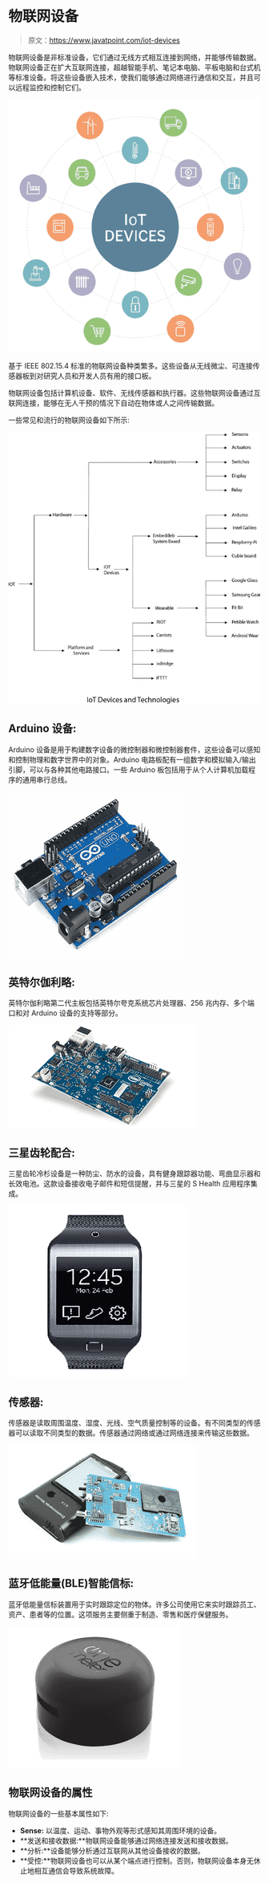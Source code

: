 # 物联网设备

> 原文：<https://www.javatpoint.com/iot-devices>

物联网设备是非标准设备，它们通过无线方式相互连接到网络，并能够传输数据。物联网设备正在扩大互联网连接，超越智能手机、笔记本电脑、平板电脑和台式机等标准设备。将这些设备嵌入技术，使我们能够通过网络进行通信和交互，并且可以远程监控和控制它们。

![IoT Devices](img/5751c638877382e21b90eebcbaf013b8.png)

基于 IEEE 802.15.4 标准的物联网设备种类繁多。这些设备从无线微尘、可连接传感器板到对研究人员和开发人员有用的接口板。

物联网设备包括计算机设备、软件、无线传感器和执行器。这些物联网设备通过互联网连接，能够在无人干预的情况下自动在物体或人之间传输数据。

一些常见和流行的物联网设备如下所示:

![IoT Devices](img/546831232f9c17e559f9c9872e5ba078.png)

## Arduino 设备:

Arduino 设备是用于构建数字设备的微控制器和微控制器套件，这些设备可以感知和控制物理和数字世界中的对象。Arduino 电路板配有一组数字和模拟输入/输出引脚，可以与各种其他电路接口。一些 Arduino 板包括用于从个人计算机加载程序的通用串行总线。

![IoT Devices](img/3d67230d4b14e2edc69e958390271dda.png)

## 英特尔伽利略:

英特尔伽利略第二代主板包括英特尔夸克系统芯片处理器、256 兆内存、多个端口和对 Arduino 设备的支持等部分。

![IoT Devices](img/eb7ff6922d3b962b0d283ca61b9429fe.png)

## 三星齿轮配合:

三星齿轮冷杉设备是一种防尘、防水的设备，具有健身跟踪器功能、弯曲显示器和长效电池。这款设备接收电子邮件和短信提醒，并与三星的 S Health 应用程序集成。

![IoT Devices](img/47e21edd24951a85802ca699ed5ce625.png)

## 传感器:

传感器是读取周围温度、湿度、光线、空气质量控制等的设备。有不同类型的传感器可以读取不同类型的数据。传感器通过网络或通过网络连接来传输这些数据。

![IoT Devices](img/8fc5d442a6303560789fc67062c441e5.png)

## 蓝牙低能量(BLE)智能信标:

蓝牙低能量信标装置用于实时跟踪定位的物体。许多公司使用它来实时跟踪员工、资产、患者等的位置。这项服务主要侧重于制造、零售和医疗保健服务。

![IoT Devices](img/33c6c232078042350b8edc877523ff35.png)

## 物联网设备的属性

物联网设备的一些基本属性如下:

*   **Sense:** 以温度、运动、事物外观等形式感知其周围环境的设备。
*   **发送和接收数据:**物联网设备能够通过网络连接发送和接收数据。
*   **分析:**设备能够分析通过互联网从其他设备接收的数据。
*   **受控:**物联网设备也可以从某个端点进行控制。否则，物联网设备本身无休止地相互通信会导致系统故障。